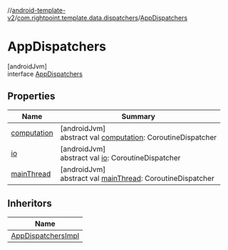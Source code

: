 //[android-template-v2](../../../index.md)/[com.rightpoint.template.data.dispatchers](../index.md)/[AppDispatchers](index.md)

# AppDispatchers

[androidJvm]\
interface [AppDispatchers](index.md)

## Properties

| Name | Summary |
|---|---|
| [computation](computation.md) | [androidJvm]<br>abstract val [computation](computation.md): CoroutineDispatcher |
| [io](io.md) | [androidJvm]<br>abstract val [io](io.md): CoroutineDispatcher |
| [mainThread](main-thread.md) | [androidJvm]<br>abstract val [mainThread](main-thread.md): CoroutineDispatcher |

## Inheritors

| Name |
|---|
| [AppDispatchersImpl](../../com.rightpoint.template.data/-app-dispatchers-impl/index.md) |

